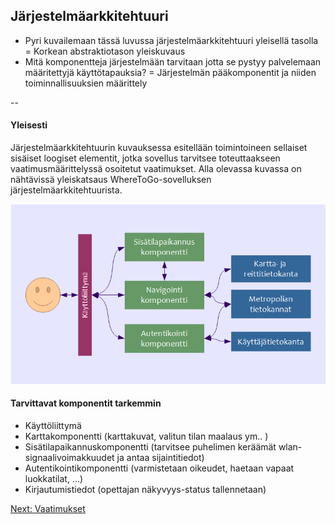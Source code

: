 ##  Järjestelmäarkkitehtuuri

* Pyri kuvailemaan tässä luvussa järjestelmäarkkitehtuuri yleisellä tasolla
= Korkean abstraktiotason yleiskuvaus
* Mitä komponentteja järjestelmään tarvitaan jotta se pystyy palvelemaan määritettyjä käyttötapauksia?
= Järjestelmän pääkomponentit ja niiden toiminnallisuuksien määrittely 

-- 

#### Yleisesti

Järjestelmäarkkitehtuurin kuvauksessa esitellään toimintoineen sellaiset sisäiset loogiset elementit, jotka sovellus tarvitsee toteuttaakseen vaatimusmäärittelyssä osoitetut vaatimukset. Alla olevassa kuvassa on nähtävissä yleiskatsaus WhereToGo-sovelluksen järjestelmäarkkitehtuurista.

![jarjestelma_arkkitehtuuri](j_arkkitehtuuri.png)

#### Tarvittavat komponentit tarkemmin

* Käyttöliittymä
* Karttakomponentti (karttakuvat, valitun tilan maalaus ym.. )
* Sisätilapaikannuskomponentti (tarvitsee puhelimen keräämät wlan-signaalivoimakkuudet ja antaa sijaintitiedot)
* Autentikointikomponentti (varmistetaan oikeudet, haetaan vapaat luokkatilat, ...)
* Kirjautumistiedot (opettajan näkyvyys-status tallennetaan)

[Next: Vaatimukset](https://github.com/sannakas/ohjelmistotuotanto_2014_rakenne/blob/master/5_vaatimukset.md)